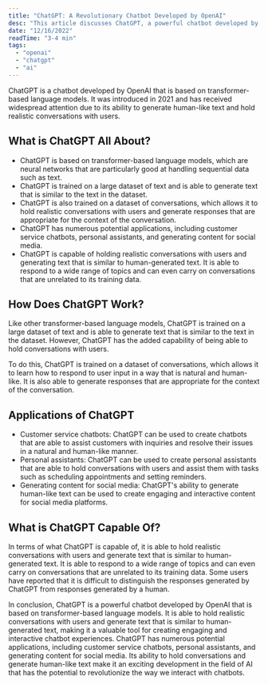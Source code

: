 ```yaml
---
title: "ChatGPT: A Revolutionary Chatbot Developed by OpenAI"
desc: "This article discusses ChatGPT, a powerful chatbot developed by OpenAI that is based on transformer-based language models. It covers the capabilities of ChatGPT, including its ability to hold realistic conversations with users and generate human-like text."
date: "12/16/2022"
readTime: "3-4 min"
tags:
  - "openai"
  - "chatgpt"
  - "ai"
---
```


ChatGPT is a chatbot developed by OpenAI that is based on transformer-based language models. It was introduced in 2021 and has received widespread attention due to its ability to generate human-like text and hold realistic conversations with users.

## What is ChatGPT All About?

- ChatGPT is based on transformer-based language models, which are neural networks that are particularly good at handling sequential data such as text.
- ChatGPT is trained on a large dataset of text and is able to generate text that is similar to the text in the dataset.
- ChatGPT is also trained on a dataset of conversations, which allows it to hold realistic conversations with users and generate responses that are appropriate for the context of the conversation.
- ChatGPT has numerous potential applications, including customer service chatbots, personal assistants, and generating content for social media.
- ChatGPT is capable of holding realistic conversations with users and generating text that is similar to human-generated text. It is able to respond to a wide range of topics and can even carry on conversations that are unrelated to its training data.

## How Does ChatGPT Work?

Like other transformer-based language models, ChatGPT is trained on a large dataset of text and is able to generate text that is similar to the text in the dataset. However, ChatGPT has the added capability of being able to hold conversations with users.

To do this, ChatGPT is trained on a dataset of conversations, which allows it to learn how to respond to user input in a way that is natural and human-like. It is also able to generate responses that are appropriate for the context of the conversation.

## Applications of ChatGPT

- Customer service chatbots: ChatGPT can be used to create chatbots that are able to assist customers with inquiries and resolve their issues in a natural and human-like manner.
- Personal assistants: ChatGPT can be used to create personal assistants that are able to hold conversations with users and assist them with tasks such as scheduling appointments and setting reminders.
- Generating content for social media: ChatGPT's ability to generate human-like text can be used to create engaging and interactive content for social media platforms.

## What is ChatGPT Capable Of?

In terms of what ChatGPT is capable of, it is able to hold realistic conversations with users and generate text that is similar to human-generated text. It is able to respond to a wide range of topics and can even carry on conversations that are unrelated to its training data. Some users have reported that it is difficult to distinguish the responses generated by ChatGPT from responses generated by a human.

In conclusion, ChatGPT is a powerful chatbot developed by OpenAI that is based on transformer-based language models. It is able to hold realistic conversations with users and generate text that is similar to human-generated text, making it a valuable tool for creating engaging and interactive chatbot experiences. ChatGPT has numerous potential applications, including customer service chatbots, personal assistants, and generating content for social media. Its ability to hold conversations and generate human-like text make it an exciting development in the field of AI that has the potential to revolutionize the way we interact with chatbots.